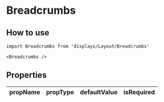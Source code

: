 # Breadcrumbs

## How to use

```
import Breadcrumbs from 'displays/Layout/Breadcrumbs'
```

```
<Breadcrumbs />
```

## Properties

| propName | propType | defaultValue | isRequired |
| - | - | - | - |
